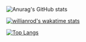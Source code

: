 <!--
**chriso86/chriso86** is a ✨ _special_ ✨ repository because its `README.md` (this file) appears on your GitHub profile.

Here are some ideas to get you started:

- 🔭 I’m currently working on ...
- 🌱 I’m currently learning ...
- 👯 I’m looking to collaborate on ...
- 🤔 I’m looking for help with ...
- 💬 Ask me about ...
- 📫 How to reach me: ...
- 😄 Pronouns: ...
- ⚡ Fun fact: ...
-->

![Anurag's GitHub stats](https://github-readme-stats.vercel.app/api?username=chriso86&show_icons=true&theme=dark&count_private=true&langs_count=5&show_icons)

[![willianrod's wakatime stats](https://github-readme-stats.vercel.app/api/wakatime?username=lethiux&layout=compact)](https://github.com/chriso86/github-readme-stats)

[![Top Langs](https://github-readme-stats.vercel.app/api/top-langs/?username=chriso86&layout=compact)](https://github.com/chriso86/github-readme-stats)
